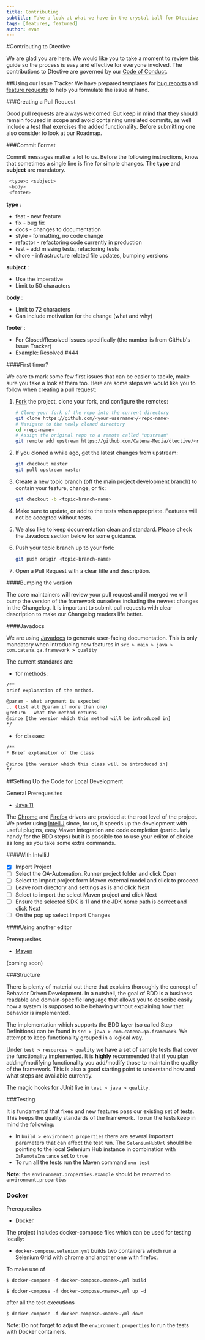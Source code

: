 ```yaml
---
title: Contributing
subtitle: Take a look at what we have in the crystal ball for Dtective.
tags: [features, featured]
author: evan
---
```


#Contributing to Dtective

We are glad you are here. We would like you to  take a moment to review this guide so the process is easy and effective for everyone involved. The contributions to Dtective are governed by our [Code of Conduct](https://github.com/Catena-Media/QA-Automation_Runner/blob/master/CODE_OF_CONDUCT.md).

##Using our Issue Tracker
We have prepared templates for [bug reports](https://github.com/Catena-Media/QA-Automation_Runner/issues/new?template=BUG.md) and [feature requests](https://github.com/Catena-Media/QA-Automation_Runner/issues/new?template=FEATURE.md) to help you formulate the issue at hand.

###Creating a Pull Request

Good pull requests are always welcomed! But keep in mind that they should remain focused in scope and avoid containing unrelated commits, as well include a test that exercises the added functionality. Before submitting one also consider to look at our Roadmap.

###Commit Format

Commit messages matter a lot to us. Before the following instructions, know that sometimes a single line is fine for simple changes.
The **type** and **subject** are mandatory.

```bash
 <type>: <subject>
 <body>
 <footer>
 ```

 **type** :
 * feat - new feature
 * fix - bug fix
 * docs - changes to documentation
 * style - formatting, no code change
 * refactor - refactoring code currently in production
 * test - add missing tests, refactoring tests
 * chore - infrastructure related file updates, bumping versions

 **subject** :
 * Use the imperative
 * Limit to 50 characters

 **body** :
 * Limit to 72 characters
 * Can include motivation for the change (what and why)

 **footer** :
 * For Closed/Resolved issues specifically (the number is from GitHub's Issue Tracker)
 * Example: Resolved #444



####First timer?

We care to mark some few first issues that can be easier to tackle, make sure you take a look at them too.
Here are some steps we would like you to follow when creating a pull request:

1. [Fork](http://help.github.com/fork-a-repo/) the project, clone your fork,
   and configure the remotes:

   ```bash
   # Clone your fork of the repo into the current directory
   git clone https://github.com/<your-username>/<repo-name>
   # Navigate to the newly cloned directory
   cd <repo-name>
   # Assign the original repo to a remote called "upstream"
   git remote add upstream https://github.com/Catena-Media/dtective/<repo-name>
   ```

2. If you cloned a while ago, get the latest changes from upstream:

   ```bash
   git checkout master
   git pull upstream master
   ```

3. Create a new topic branch (off the main project development branch) to
   contain your feature, change, or fix:

   ```bash
   git checkout -b <topic-branch-name>
   ```

4. Make sure to update, or add to the tests when appropriate.
Features will not be accepted without tests.

5. We also like to keep documentation clean and standard.
Please check the Javadocs section below for some guidance.


6. Push your topic branch up to your fork:

   ```bash
   git push origin <topic-branch-name>
   ```

8. Open a Pull Request with a clear title and description.

####Bumping the version

The core maintainers will review your pull request and if merged we will bump the version of the framework ourselves
 including the newest changes in the Changelog. It is important to submit pull requests with clear description to make
 our Changelog readers life better.

####Javadocs

We are using [Javadocs](https://www.tutorialspoint.com/java/java_documentation.htm) to generate user-facing documentation.
 This is only mandatory when introducing new features in `src > main > java > com.catena.qa.framework > quality`

The current standards are:

* for methods:

```bash
/**
brief explanation of the method.

@param - what argument is expected
.. (list all @param if more than one)
@return - what the method returns
@since [the version which this method will be introduced in]
*/
```

* for classes:

```bash
/**
* Brief explanation of the class

@since [the version which this class will be introduced in]
*/
```

##Setting Up the Code for Local Development

General Prerequesites
* [Java 11](https://www.oracle.com/technetwork/java/javase/downloads/jdk11-downloads-5066655.html)

The [Chrome](http://chromedriver.chromium.org/downloads) and [Firefox](https://github.com/mozilla/geckodriver/releases) drivers are provided at the root level of the project.
We prefer using [IntelliJ](https://www.jetbrains.com/idea/download/#section=mac) since, for us, it speeds up the development with useful plugins, easy Maven integration and code completion (particularly handy for the BDD steps) but it is possible too to use your editor of choice as long as you take some extra commands.

####With IntelliJ

- [x] Import Project
- [ ] Select the QA-Automation_Runner project folder and click Open
- [ ] Select to import project form Maven external model and click to proceed
- [ ] Leave root directory and settings as is and click Next
- [ ] Select to import the select Maven project and click Next
- [ ] Ensure the selected SDK is 11 and the JDK home path is correct and click Next
- [ ] On the pop up select Import Changes

####Using another editor

Prerequesites
* [Maven](https://maven.apache.org/install.html)

(coming soon)

###Structure

There is plenty of material out there that explains thoroughly the concept of Behavior Driven Development.
In a nutshell, the goal of BDD is a business readable and domain-specific language that allows you to describe easily
how a system is supposed to be behaving without explaining how that behavior is implemented.

The implementation which supports the BDD layer (so called Step Definitions) can be found in
`src > java > com.catena.qa.framework`. We attempt to
keep functionality grouped in a logical way.

Under `test > resources > quality` we have a set of sample tests that cover the functionality implemented. It is **highly**
recommended that if you plan adding/modifying functionality you add/modify those to maintain the quality of the framework.
This is also a good starting point to understand how and what steps are available currently.

The magic hooks for JUnit live in `test > java > quality`.

###Testing

It is fundamental that fixes and new features pass our existing set of tests. This keeps the quality standards of the
 framework. To run the tests keep in mind the following:

 * In `build > environment.properties` there are several important parameters that can affect the test run. The
 `SeleniumHubUrl` should be pointing to the local Selenium Hub instance in combination with `IsRemoteInstance` set to
  `true`
 * To run all the tests run the Maven command `mvn test`

 **Note:** the `environment.properties.example` should be renamed to `environment.properties`

### Docker

Prerequesites
* [Docker](https://docs.docker.com/install/linux/docker-ce/ubuntu/#install-docker-ce)

The project includes docker-compose files which can be used for testing locally:
 * `docker-compose.selenium.yml` builds two containers which run a Selenium Grid with chrome and another one with firefox.


To make use of

 `$ docker-compose -f docker-compose.<name>.yml build`

 `$ docker-compose -f docker-compose.<name>.yml up -d`

 after all the test executions

 `$ docker-compose -f docker-compose.<name>.yml down`

 Note: Do not forget to adjust the `environment.properties` to run the tests with Docker containers.
